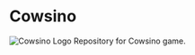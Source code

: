 # Cowsino
![Cowsino Logo](cowsino/app/src/main/Cowsino_logo-playstore.png)
 Repository for Cowsino game.

